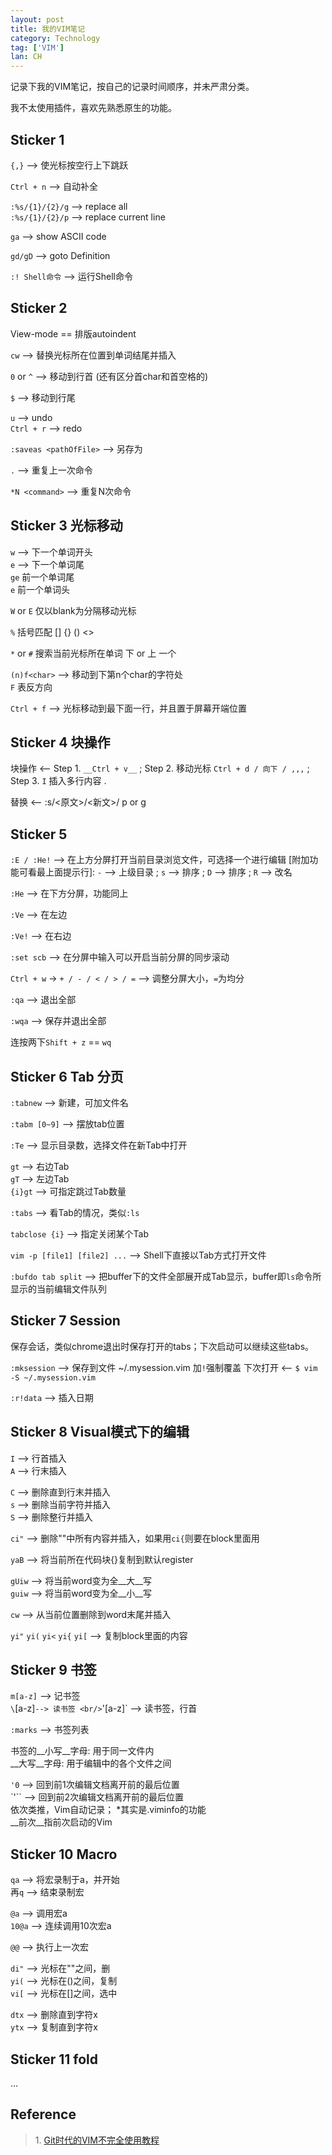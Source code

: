 ```yaml
---
layout: post
title: 我的VIM笔记
category: Technology
tag: ['VIM']
lan: CH
---
```


记录下我的VIM笔记，按自己的记录时间顺序，并未严肃分类。

我不太使用插件，喜欢先熟悉原生的功能。

<!--preview-->

## Sticker 1

`{,}` --> 使光标按空行上下跳跃

`Ctrl + n` --> 自动补全

`:%s/{1}/{2}/g` --> replace all <br/>
`:%s/{1}/{2}/p` --> replace current line

`ga` --> show ASCII code

`gd/gD` --> goto Definition

`:! Shell命令` --> 运行Shell命令

## Sticker 2

View-mode == 排版autoindent

`cw` --> 替换光标所在位置到单词结尾并插入

`0` or `^` --> 移动到行首 (还有区分首char和首空格的)

`$` --> 移动到行尾

`u` --> undo <br/>
`Ctrl + r` --> redo

`:saveas <pathOfFile>` --> 另存为

`.` --> 重复上一次命令

`*N <command>` --> 重复N次命令

## Sticker 3 光标移动

`w` --> 下一个单词开头 <br/>
`e` --> 下一个单词尾 <br/>
`ge` 前一个单词尾 <br/>
`e` 前一个单词头

`W` or `E` 仅以blank为分隔移动光标

`%` 括号匹配 [] {} () <>

`*` or `#` 搜索当前光标所在单词 下 or 上 一个

`(n)f<char>` --> 移动到下第n个char的字符处 <br/>
`F` 表反方向

`Ctrl + f` --> 光标移动到最下面一行，并且置于屏幕开端位置

## Sticker 4 块操作

块操作 <-- Step 1. `__Ctrl + v__` ; Step 2. 移动光标 `Ctrl + d / 向下 / ,,,` ; Step 3. `I` 插入多行内容 .

替换 <-- :s/<原文>/<新文>/ p or g

## Sticker 5

`:E / :He!` --> 在上方分屏打开当前目录浏览文件，可选择一个进行编辑
    [附加功能可看最上面提示行]: `-` --> 上级目录 ; `s` --> 排序 ; `D` --> 排序 ; `R` --> 改名

`:He` --> 在下方分屏，功能同上

`:Ve` --> 在左边

`:Ve!` --> 在右边

`:set scb` --> 在分屏中输入可以开启当前分屏的同步滚动

`Ctrl + w` -> `+ / - / < / > / =` --> 调整分屏大小，`=`为均分 

`:qa` --> 退出全部

`:wqa` --> 保存并退出全部

连按两下`Shift + z` == `wq`

## Sticker 6 Tab 分页

`:tabnew` --> 新建，可加文件名

`:tabm [0~9]` --> 摆放tab位置

`:Te` --> 显示目录数，选择文件在新Tab中打开

`gt` --> 右边Tab <br/>
`gT` --> 左边Tab <br/>
`{i}gt` --> 可指定跳过Tab数量

`:tabs` --> 看Tab的情况，类似`:ls`

`tabclose {i}` --> 指定关闭某个Tab

`vim -p [file1] [file2] ...` --> Shell下直接以Tab方式打开文件

`:bufdo tab split` --> 把buffer下的文件全部展开成Tab显示，buffer即`ls`命令所显示的当前编辑文件队列

## Sticker 7 Session

保存会话，类似chrome退出时保存打开的tabs；下次启动可以继续这些tabs。

`:mksession` --> 保存到文件 ~/.mysession.vim
  加`!`强制覆盖
  下次打开 <-- `$ vim -S ~/.mysession.vim`

`:r!data` --> 插入日期

## Sticker 8 Visual模式下的编辑

`I` --> 行首插入 <br/>
`A` --> 行末插入 <br/>

`C` --> 删除直到行末并插入 <br/>
`s` --> 删除当前字符并插入 <br/>
`S` --> 删除整行并插入

`ci"` --> 删除""中所有内容并插入，如果用`ci{`则要在block里面用

`yaB` --> 将当前所在代码块{}复制到默认register

`gUiw` --> 将当前word变为全__大__写 <br/>
`guiw` --> 将当前word变为全__小__写

`cw` --> 从当前位置删除到word末尾并插入

`yi"` `yi(` `yi<` `yi{` `yi[` --> 复制block里面的内容

## Sticker 9 书签

`m[a-z]` --> 记书签 <br/>
`\`[a-z]` --> 读书签 <br/>
`'[a-z]` --> 读书签，行首

`:marks` --> 书签列表

书签的__小写__字母: 用于同一文件内 <br/>
      __大写__字母: 用于编辑中的各个文件之间

`'0` --> 回到前1次编辑文档离开前的最后位置 <br/>
`'`` --> 回到前2次编辑文档离开前的最后位置 <br/>
依次类推，Vim自动记录； *其实是.viminfo的功能 <br/>
__前次__指前次启动的Vim

## Sticker 10 Macro

`qa` --> 将宏录制于a，并开始 <br/>
  再`q` --> 结束录制宏

`@a` --> 调用宏a <br/>
  `10@a` --> 连续调用10次宏a

`@@` --> 执行上一次宏

`di"` --> 光标在""之间，删 <br/>
`yi(` --> 光标在()之间，复制 <br/>
`vi[` --> 光标在[]之间，选中

`dtx` --> 删除直到字符x <br/>
`ytx` --> 复制直到字符x

## Sticker 11 fold

...




## Reference

<blockquote>
1. <a href="http://beiyuu.com/git-vim-tutorial/">Git时代的VIM不完全使用教程</a> <br/>
</blockquote>


